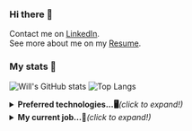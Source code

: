 ### Hi there 👋
Contact me on
[LinkedIn](https://www.linkedin.com/in/will-marcio).
<br>
See more about me on my 
[Resume](https://will-site-76600.firebaseapp.com/).
<br>
### My stats 🎯
![Will's GitHub stats](https://github-readme-stats.vercel.app/api?username=w1ll-dev&layout=compact&show_icons=true&theme=algolia&hide=stars)
![Top Langs](https://github-readme-stats.vercel.app/api/top-langs/?username=w1ll-dev&layout=compact&theme=algolia)
<br>

<details>
  <summary><b>Preferred technologies...🖥</b><i>(click to expand!)</i></summary>
  <ul>
    <details>
    <summary><b>Flutter</b><i>(click to expand!)</i></summary>
    <p>
      With the flutter framwork of the dart I can build applications following design patterns and using smartphone features such as geolocation, local
      authentication with biometrics and face id, consuming rest apis from the backend via http routes for example.
    </p>
    </details>
    <details>
      <summary><b>React</b><i>(click to expand!)</i></summary>
      <p>
        With the react framework I build responsive applications following design patterns and that can use various types of features such as authentication,
        simultaneous update of data for various users, consumption of rest api, etc.
      </p>
    </details>
    <details>
      <summary><b>Node</b><i>(click to expand!)</i></summary>
      <p>
        Using nodejs I am able to create rest apis that access, make changes to databases and provide this data through http routes, I can also add features like
        authentication with jwt for example.
      </p>
    </details>
  <ul>
</details>

<details>
  <summary><b>My current job...💪</b><i>(click to expand!)</i></summary>
  <p>
    I currently work as a <b>smarttv developer</b> at <b>Mirakulo</b> software. Together with the Globo network television we built and currently maintain
    <b>Globoplay</b> for smarttv, one of the most used applications in the country.
  </p>
</details>
